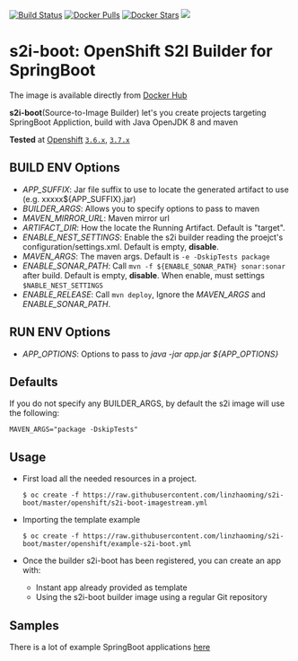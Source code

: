 [![Build Status](https://travis-ci.org/linzhaoming/s2i-boot.svg?branch=master)](https://travis-ci.org/linzhaoming/s2i-boot)
[![Docker Pulls](https://img.shields.io/docker/pulls/linzhaoming/s2i-boot.svg)](https://hub.docker.com/r/linzhaoming/s2i-boot/)
[![Docker Stars](https://img.shields.io/docker/stars/linzhaoming/s2i-boot.svg)](https://hub.docker.com/r/linzhaoming/s2i-boot/)
[![](https://badge.imagelayers.io/linzhaoming/s2i-boot:latest.svg)](https://imagelayers.io/?images=linzhaoming/s2i-boot:latest)


# s2i-boot: OpenShift S2I Builder for SpringBoot

The image is available directly from [Docker Hub](https://hub.docker.com/r/linzhaoming/s2i-boot/)

**s2i-boot**(Source-to-Image Builder) let's you create projects targeting SpringBoot Appliction, build with Java OpenJDK 8 and maven

**Tested** at [Openshift](https://docs.openshift.org/) [`3.6.x`](docs/QuickStart.md), [`3.7.x`](docs/3.7/QuickStart-3.7.md)

## BUILD ENV Options

* *APP_SUFFIX*: Jar file suffix to use to locate the generated artifact to use (e.g. xxxxx${APP_SUFFIX}.jar)
* *BUILDER_ARGS*: Allows you to specify options to pass to maven
* *MAVEN_MIRROR_URL*: Maven mirror url
* *ARTIFACT_DIR*: How the locate the Running Artifact. Default is "target".
* *ENABLE_NEST_SETTINGS*: Enable the s2i builder reading the proejct's configuration/settings.xml. Default is empty, **disable**.
* *MAVEN_ARGS*: The maven args. Default is `-e -DskipTests package`
* *ENABLE_SONAR_PATH*: Call `mvn -f ${ENABLE_SONAR_PATH} sonar:sonar` after build.  Default is empty, **disable**. When enable, must settings `$NABLE_NEST_SETTINGS`
* *ENABLE_RELEASE*: Call `mvn deploy`, Ignore the *MAVEN_ARGS* and *ENABLE_SONAR_PATH*.

## RUN ENV Options

* *APP_OPTIONS*: Options to pass to *java -jar app.jar ${APP_OPTIONS}*

## Defaults
If you do not specify any BUILDER_ARGS, by default the s2i image will use the following:
```
MAVEN_ARGS="package -DskipTests"
```

## Usage

* First load all the needed resources in a project.

    ```
    $ oc create -f https://raw.githubusercontent.com/linzhaoming/s2i-boot/master/openshift/s2i-boot-imagestream.yml
    ```

* Importing the template example

    ```
    $ oc create -f https://raw.githubusercontent.com/linzhaoming/s2i-boot/master/openshift/example-s2i-boot.yml
    ```

* Once the builder s2i-boot has been registered, you can create an app with:

    * Instant app already provided as template
    * Using the s2i-boot builder image using a regular Git repository

## Samples
There is a lot of example SpringBoot applications [here](https://github.com/spring-projects/spring-boot/tree/master/spring-boot-samples)